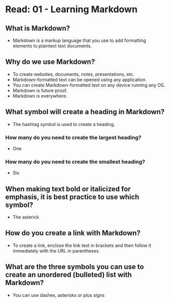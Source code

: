 # Read: 01 - Learning Markdown

## What is Markdown?

* Markdown is a markup language that you use to add formatting elements to plaintext text documents.

## Why do we use Markdown?

* To create websites, documents, notes, presentations, etc.
* Markdown-formatted text can be opened using any application.
* You can create Markdown-formatted text on any device running any OS.
* Markdown is future proof.
* Markdown is everywhere.

## What symbol will create a heading in Markdown?

* The hashtag symbol is used to create a heading.

### How many do you need to create the largest heading?

* One

### How many do you need to create the smallest heading?

* Six

## When making text bold or italicized for emphasis, it is best practice to use which symbol?

* The asterick

## How do you create a link with Markdown?

* To create a link, enclose the link text in brackets and then follow it immediately with the URL in parentheses.

## What are the three symbols you can use to create an unordered (bulleted) list with Markdown?

* You can use dashes, asterisks or plus signs
